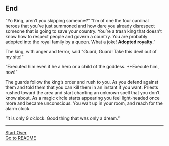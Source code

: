 ## End

“Yo King, aren’t you skipping someone?” 
“I’m of one the four cardinal heroes that you’ve just summoned and how dare you already disrespect someone that is going to save your country. You’re a trash king that doesn’t know how to respect people and govern a country. You are probably adopted into the royal family by a queen. What a joke! **Adopted royalty**.”  
  
The king, with anger and terror, said “Guard, Guard! Take this devil  out of my site!”   
  
“Executed him even if he a hero or a child of the goddess. **Execute him, now!”  
  
The guards follow the king’s order and rush to you. As you defend against them and told them that you can kill them in an instant if you want. Priests rushed toward the area and start chanting an unknown spell that you don’t know about. As a magic circle starts appearing you feel light-headed once more and became unconscious. You wait up in your room, and reach for the alarm clock.   

“It is only 9 o’clock. Good thing that was only a dream.” 

---
[Start Over](../start/start.md)  
[Go to README](../README.md)